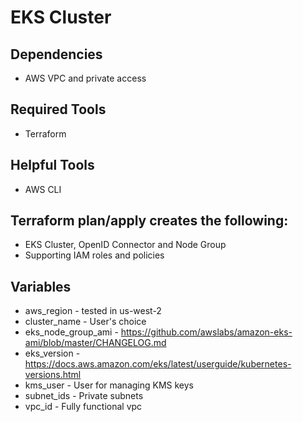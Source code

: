 # EKS Cluster

## Dependencies
 - AWS VPC and private access

## Required Tools
 - Terraform

## Helpful Tools
 - AWS CLI

## Terraform plan/apply creates the following:
 - EKS Cluster, OpenID Connector and Node Group
 - Supporting IAM roles and policies

## Variables
 - aws_region - tested in us-west-2
 - cluster_name - User's choice
 - eks_node_group_ami - https://github.com/awslabs/amazon-eks-ami/blob/master/CHANGELOG.md
 - eks_version - https://docs.aws.amazon.com/eks/latest/userguide/kubernetes-versions.html
 - kms_user - User for managing KMS keys
 - subnet_ids - Private subnets
 - vpc_id - Fully functional vpc
